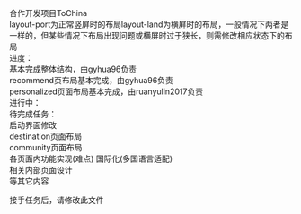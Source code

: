 合作开发项目ToChina<br/>
layout-port为正常竖屏时的布局layout-land为横屏时的布局，一般情况下两者是一样的，但某些情况下布局出现问题或横屏时过于狭长，则需修改相应状态下的布局<br/>
进度：<br/>
    基本完成整体结构，由gyhua96负责<br/>
    recommend页布局基本完成，由gyhua96负责<br/>
    personalized页面布局基本完成，由ruanyulin2017负责<br/>
进行中：<br/>
待完成任务：<br/>
    启动界面修改<br/>
    destination页面布局<br/>
    community页面布局<br/>
    各页面内功能实现(难点)
    国际化(多国语言适配)<br/>
    相关内部页面设计<br/>
    等其它内容<br/>

接手任务后，请修改此文件<br/>
